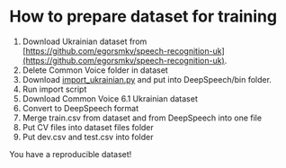 # How to prepare dataset for training

1. Download Ukrainian dataset from [https://github.com/egorsmkv/speech-recognition-uk](https://github.com/egorsmkv/speech-recognition-uk).
2. Delete Common Voice folder in dataset
3. Download [import_ukrainian.py](scripts/import_ukrainian.py) and put into DeepSpeech/bin folder.
4. Run import script
5. Download Common Voice 6.1 Ukrainian dataset
6. Convert to DeepSpeech format
7. Merge train.csv from dataset and from DeepSpeech into one file
8. Put CV files into dataset files folder
9. Put dev.csv and test.csv into folder

You have a reproducible dataset!
